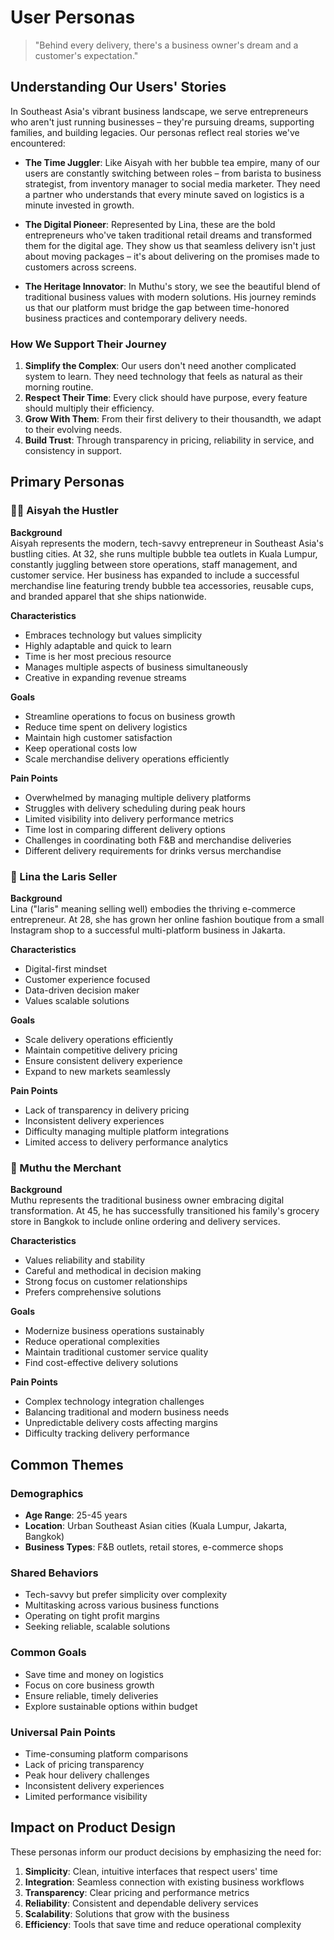 # User Personas

> "Behind every delivery, there's a business owner's dream and a customer's expectation."

## Understanding Our Users' Stories

In Southeast Asia's vibrant business landscape, we serve entrepreneurs who aren't just running businesses – they're pursuing dreams, supporting families, and building legacies. Our personas reflect real stories we've encountered:

- **The Time Juggler**: Like Aisyah with her bubble tea empire, many of our users are constantly switching between roles – from barista to business strategist, from inventory manager to social media marketer. They need a partner who understands that every minute saved on logistics is a minute invested in growth.

- **The Digital Pioneer**: Represented by Lina, these are the bold entrepreneurs who've taken traditional retail dreams and transformed them for the digital age. They show us that seamless delivery isn't just about moving packages – it's about delivering on the promises made to customers across screens.

- **The Heritage Innovator**: In Muthu's story, we see the beautiful blend of traditional business values with modern solutions. His journey reminds us that our platform must bridge the gap between time-honored business practices and contemporary delivery needs.

### How We Support Their Journey

1. **Simplify the Complex**: Our users don't need another complicated system to learn. They need technology that feels as natural as their morning routine.
2. **Respect Their Time**: Every click should have purpose, every feature should multiply their efficiency.
3. **Grow With Them**: From their first delivery to their thousandth, we adapt to their evolving needs.
4. **Build Trust**: Through transparency in pricing, reliability in service, and consistency in support.

## Primary Personas

### 🏃‍♀️ Aisyah the Hustler

**Background**  
Aisyah represents the modern, tech-savvy entrepreneur in Southeast Asia's bustling cities. At 32, she runs multiple bubble tea outlets in Kuala Lumpur, constantly juggling between store operations, staff management, and customer service. Her business has expanded to include a successful merchandise line featuring trendy bubble tea accessories, reusable cups, and branded apparel that she ships nationwide.

**Characteristics**
- Embraces technology but values simplicity
- Highly adaptable and quick to learn
- Time is her most precious resource
- Manages multiple aspects of business simultaneously
- Creative in expanding revenue streams

**Goals**
- Streamline operations to focus on business growth
- Reduce time spent on delivery logistics
- Maintain high customer satisfaction
- Keep operational costs low
- Scale merchandise delivery operations efficiently

**Pain Points**
- Overwhelmed by managing multiple delivery platforms
- Struggles with delivery scheduling during peak hours
- Limited visibility into delivery performance metrics
- Time lost in comparing different delivery options
- Challenges in coordinating both F&B and merchandise deliveries
- Different delivery requirements for drinks versus merchandise

### 🌟 Lina the Laris Seller

**Background**  
Lina ("laris" meaning selling well) embodies the thriving e-commerce entrepreneur. At 28, she has grown her online fashion boutique from a small Instagram shop to a successful multi-platform business in Jakarta.

**Characteristics**
- Digital-first mindset
- Customer experience focused
- Data-driven decision maker
- Values scalable solutions

**Goals**
- Scale delivery operations efficiently
- Maintain competitive delivery pricing
- Ensure consistent delivery experience
- Expand to new markets seamlessly

**Pain Points**
- Lack of transparency in delivery pricing
- Inconsistent delivery experiences
- Difficulty managing multiple platform integrations
- Limited access to delivery performance analytics

### 🏪 Muthu the Merchant

**Background**  
Muthu represents the traditional business owner embracing digital transformation. At 45, he has successfully transitioned his family's grocery store in Bangkok to include online ordering and delivery services.

**Characteristics**
- Values reliability and stability
- Careful and methodical in decision making
- Strong focus on customer relationships
- Prefers comprehensive solutions

**Goals**
- Modernize business operations sustainably
- Reduce operational complexities
- Maintain traditional customer service quality
- Find cost-effective delivery solutions

**Pain Points**
- Complex technology integration challenges
- Balancing traditional and modern business needs
- Unpredictable delivery costs affecting margins
- Difficulty tracking delivery performance

## Common Themes

### Demographics
- **Age Range**: 25-45 years
- **Location**: Urban Southeast Asian cities (Kuala Lumpur, Jakarta, Bangkok)
- **Business Types**: F&B outlets, retail stores, e-commerce shops

### Shared Behaviors
- Tech-savvy but prefer simplicity over complexity
- Multitasking across various business functions
- Operating on tight profit margins
- Seeking reliable, scalable solutions

### Common Goals
- Save time and money on logistics
- Focus on core business growth
- Ensure reliable, timely deliveries
- Explore sustainable options within budget

### Universal Pain Points
- Time-consuming platform comparisons
- Lack of pricing transparency
- Peak hour delivery challenges
- Inconsistent delivery experiences
- Limited performance visibility

## Impact on Product Design

These personas inform our product decisions by emphasizing the need for:

1. **Simplicity**: Clean, intuitive interfaces that respect users' time
2. **Integration**: Seamless connection with existing business workflows
3. **Transparency**: Clear pricing and performance metrics
4. **Reliability**: Consistent and dependable delivery services
5. **Scalability**: Solutions that grow with the business
6. **Efficiency**: Tools that save time and reduce operational complexity
